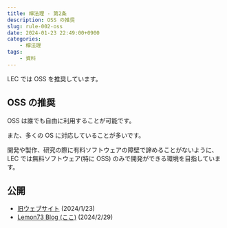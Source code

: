```yaml
---
title: 檸法理 - 第2条
description: OSS の推奨
slug: rule-002-oss
date: 2024-01-23 22:49:00+0900
categories:
    - 檸法理
tags:
    - 資料
---
```


LEC では OSS を推奨しています。

## OSS の推奨
OSS は誰でも自由に利用することが可能です。

また、多くの OS に対応していることが多いです。

開発や製作、研究の際に有料ソフトウェアの障壁で諦めることがないように、 LEC では無料ソフトウェア(特に OSS) のみで開発ができる環境を目指しています。

## 公開
- [旧ウェブサイト](https://lemon73-computing.github.io/LEC-MainSite/docs/rule/002-oss) (2024/1/23)
- [Lemon73 Blog (ここ)](./) (2024/2/29)
